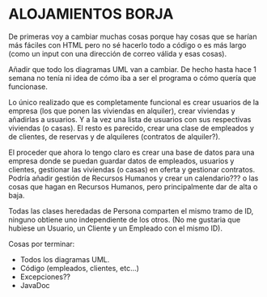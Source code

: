 # ALOJAMIENTOS BORJA 

De primeras voy a cambiar muchas cosas porque hay cosas que se harían más fáciles con HTML pero no sé hacerlo todo a código o es más largo (como un input con una dirección de correo válida y esas cosas).

Añadir que todo los diagramas UML van a cambiar. De hecho hasta hace 1 semana no tenía ni idea de cómo iba a ser el programa o cómo quería que funcionase. 

Lo único realizado que es completamente funcional es crear usuarios de la empresa (los que ponen las viviendas en alquiler), crear viviendas y añadirlas a usuarios. Y a la vez una lista de usuarios con sus respectivas viviendas (o casas). El resto es parecido, crear una clase de empleados y de clientes, de reservas y de alquileres (contratos de alquiler?).

El proceder que ahora lo tengo claro es crear una base de datos para una empresa donde se puedan guardar datos de empleados, usuarios y clientes, gestionar las viviendas (o casas) en oferta y gestionar contratos. 
Podría añadir gestión de Recursos Humanos y crear un calendario??? o las cosas que hagan en Recursos Humanos, pero principalmente dar de alta o baja.

Todas las clases heredadas de Persona comparten el mismo tramo de ID, ninguno obtiene uno independiente de los otros.
(No me gustaria que hubiese un Usuario, un Cliente y un Empleado con el mismo ID).

Cosas por terminar:
- Todos los diagramas UML.
- Código (empleados, clientes, etc...)
- Excepciones??
- JavaDoc

